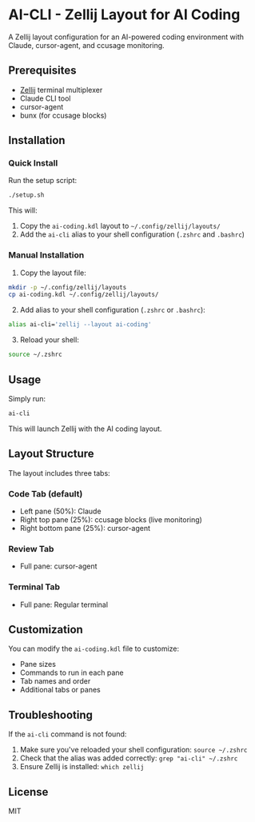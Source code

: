 # AI-CLI - Zellij Layout for AI Coding

A Zellij layout configuration for an AI-powered coding environment with Claude, cursor-agent, and ccusage monitoring.

## Prerequisites

- [Zellij](https://zellij.dev/documentation/installation) terminal multiplexer
- Claude CLI tool
- cursor-agent
- bunx (for ccusage blocks)

## Installation

### Quick Install

Run the setup script:

```bash
./setup.sh
```

This will:
1. Copy the `ai-coding.kdl` layout to `~/.config/zellij/layouts/`
2. Add the `ai-cli` alias to your shell configuration (`.zshrc` and `.bashrc`)

### Manual Installation

1. Copy the layout file:
```bash
mkdir -p ~/.config/zellij/layouts
cp ai-coding.kdl ~/.config/zellij/layouts/
```

2. Add alias to your shell configuration (`.zshrc` or `.bashrc`):
```bash
alias ai-cli='zellij --layout ai-coding'
```

3. Reload your shell:
```bash
source ~/.zshrc
```

## Usage

Simply run:
```bash
ai-cli
```

This will launch Zellij with the AI coding layout.

## Layout Structure

The layout includes three tabs:

### Code Tab (default)
- Left pane (50%): Claude
- Right top pane (25%): ccusage blocks (live monitoring)
- Right bottom pane (25%): cursor-agent

### Review Tab
- Full pane: cursor-agent

### Terminal Tab
- Full pane: Regular terminal

## Customization

You can modify the `ai-coding.kdl` file to customize:
- Pane sizes
- Commands to run in each pane
- Tab names and order
- Additional tabs or panes

## Troubleshooting

If the `ai-cli` command is not found:
1. Make sure you've reloaded your shell configuration: `source ~/.zshrc`
2. Check that the alias was added correctly: `grep "ai-cli" ~/.zshrc`
3. Ensure Zellij is installed: `which zellij`

## License

MIT